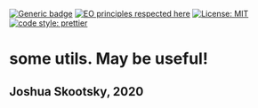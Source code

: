 [![Generic badge](https://img.shields.io/badge/npm-v1.0.0-blue.svg)](https://shields.io/) [![EO principles respected here](http://www.elegantobjects.org/badge.svg)](http://www.elegantobjects.org) [![License: MIT](https://img.shields.io/badge/License-MIT-blue.svg)](https://opensource.org/licenses/MIT) [![code style: prettier](https://img.shields.io/badge/code_style-prettier-ff69b4.svg?style=flat-square)](https://github.com/prettier/prettier)

# some utils. May be useful!

## Joshua Skootsky, 2020
